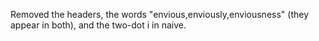 Removed the headers, the words "envious,enviously,enviousness" (they appear in both), and the two-dot i in naive.
